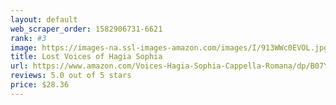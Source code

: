 ```yaml
---
layout: default 
﻿web_scraper_order: 1582906731-6621
rank: #3
image: https://images-na.ssl-images-amazon.com/images/I/913WWc0EVOL.jpg
title: Lost Voices of Hagia Sophia
url: https://www.amazon.com/Voices-Hagia-Sophia-Cappella-Romana/dp/B07Y9B1MWX/ref=zg_mw_music_3?_encoding=UTF8&psc=1&refRID=W62ZJ4MEWNEZHB0GJJHX
reviews: 5.0 out of 5 stars
price: $28.36 
---
```

